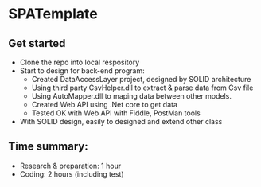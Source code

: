 # SPATemplate

## Get started

- Clone the repo into local respository
- Start to design for back-end program: 
  + Created DataAccessLayer project, designed by SOLID architecture
  + Using third party CsvHelper.dll to extract & parse data from Csv file
  + Using AutoMapper.dll to maping data between other models.
  + Created Web API using .Net core to get data
  + Tested OK with Web API with Fiddle, PostMan tools
- With SOLID design, easily to designed and extend other class 

## Time summary:
  + Research & preparation: 1 hour
  + Coding: 2 hours (including test) 


